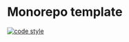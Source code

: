 # Monorepo template

[![code style](https://antfu.me/badge-code-style.svg)](https://github.com/antfu/eslint-config)
